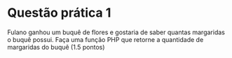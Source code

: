 # Questão prática 1
Fulano ganhou um buquê de flores e gostaria de saber quantas margaridas o
buquê possui. Faça uma função PHP que retorne a quantidade de margaridas do
buquê (1.5 pontos)
